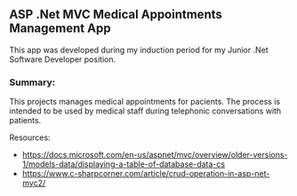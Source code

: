 ## ASP .Net MVC Medical Appointments Management App
This app was developed during my induction period for my Junior .Net Software Developer position.

### Summary:
This projects manages medical appointments for pacients. The process is intended to be used by medical staff during telephonic conversations with patients.

Resources:
- https://docs.microsoft.com/en-us/aspnet/mvc/overview/older-versions-1/models-data/displaying-a-table-of-database-data-cs
- https://www.c-sharpcorner.com/article/crud-operation-in-asp-net-mvc2/